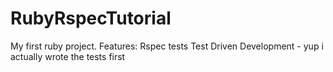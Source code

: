 RubyRspecTutorial
=================

My first ruby project. Features: Rspec tests Test Driven Development - yup i actually wrote the tests first